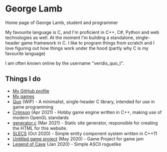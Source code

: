 # George Lamb

Home page of George Lamb, student and programmer

My favourite language is C, and I'm proficient in C++, C#, Python and web technologies as well. At the moment I'm building a standalone, single-header game framework in C. I like to program things from scratch and I love figuring out how things work under the hood (partly why C is my favourite language)

I am often known online by the username "veridis_quo_t".

## Things I do
 - [My GitHub profile](https://github.com/georgelam6)
 - [My games](https://georgelam6.itch.io)
 - [Quo](quo.html) (WIP) - A minimalist, single-header C library, intended for use in game programming
 - [Crimson](crimson.html) (Apr 2021) - Hobby game engine written in C++, making use of modern OpenGL standards
 - [generator.c](https://raw.githubusercontent.com/georgelam6/georgelam6.github.io/master/generator.c) (Mar 2021) - Static site generator, responsible for creating the HTML for this website.
 - [SLECS](https://github.com/georgelam6/SLECS) (Oct 2020) - Simple entity component system written in C++11
 - [Untitled game project](game.html) (May 2020) - Game Project for game jam
 - [Legend of Cave](https://georgelam6.itch.io/legend) (Jan 2020) - Simple ASCII roguelike
